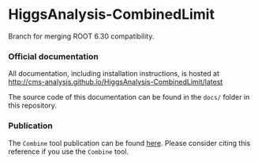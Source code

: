 HiggsAnalysis-CombinedLimit
===========================

Branch for merging ROOT 6.30 compatibility.

### Official documentation

All documentation, including installation instructions, is hosted at
http://cms-analysis.github.io/HiggsAnalysis-CombinedLimit/latest

The source code of this documentation can be found in the `docs/` folder in this repository.

### Publication 

The `Combine` tool publication can be found [here](https://arxiv.org/abs/2404.06614). Please consider citing this reference if you use the `Combine` tool. 
